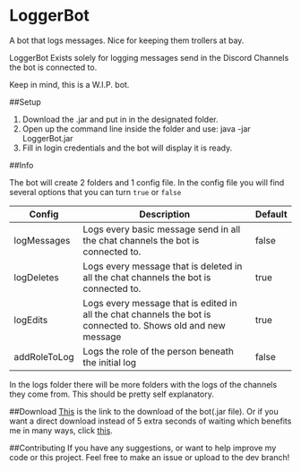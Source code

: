 # LoggerBot
A bot that logs messages. Nice for keeping them trollers at bay.

LoggerBot Exists solely for logging messages send in the Discord Channels the bot is connected to.

Keep in mind, this is a W.I.P. bot.

##Setup

1. Download the .jar and put in in the designated folder.
2. Open up the command line inside the folder and use: java -jar LoggerBot.jar
3. Fill in login credentials and the bot will display it is ready.

##Info

The bot will create 2 folders and 1 config file. In the config file you will find several options that you can turn ```true``` or ```false```

| Config        | Description   | Default  |
| ------------- |-------------  | -----    |
| logMessages   | Logs every basic message send in all the chat channels the bot is connected to. | false |
| logDeletes    | Logs every message that is deleted in all the chat channels the bot is connected to.       |  true |
| logEdits | Logs every message that is edited in all the chat channels the bot is connected to. Shows old and new message|true |
| addRoleToLog    | Logs the role of the person beneath the initial log       |  false |

In the logs folder there will be more folders with the logs of the channels they come from. This should be pretty self explanatory.

##Download
[This](http://ouo.io/rfel8L) is the link to the download of the bot(.jar file).
Or if you want a direct download instead of 5 extra seconds of waiting which benefits me in many ways, click [this](http://www.mediafire.com/download/e4w5p4w24874xj5/LoggerBot.jar).

##Contributing
If you have any suggestions, or want to help improve my code or this project. Feel free to make an issue or upload to the dev branch!
